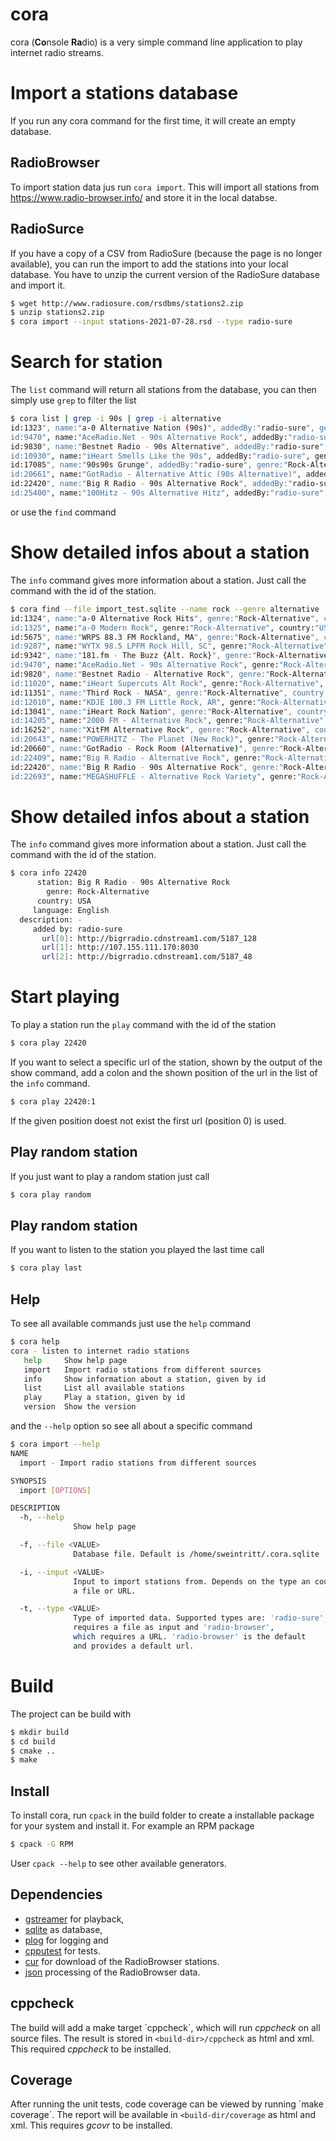 cora
=====

cora (**Co**nsole **Ra**dio) is a very simple command line application to play internet radio streams. 

# Import a stations database

If you run any cora command for the first time, it will create an empty database.

## RadioBrowser

To import station data jus run `cora import`. This will import all stations from https://www.radio-browser.info/ and store it in the local
databse.

## RadioSurce

If you have a copy of a CSV from RadioSure (because the page is no longer available), you can run the import to add the stations into your
local database. You have to unzip the current version of the RadioSure database and import it.

```bash
$ wget http://www.radiosure.com/rsdbms/stations2.zip
$ unzip stations2.zip
$ cora import --input stations-2021-07-28.rsd --type radio-sure 
```

# Search for station

The `list` command will return all stations from the database, you can then simply use 
`grep` to filter the list

```bash
$ cora list | grep -i 90s | grep -i alternative
id:1323", name:"a-0 Alternative Nation (90s)", addedBy:"radio-sure", genre:"Rock-Alternative", country:"USA", language:"English"
id:9470", name:"AceRadio.Net - 90s Alternative Rock", addedBy:"radio-sure", genre:"Rock-Alternative", country:"USA", language:"English"
id:9830", name:"Bestnet Radio - 90s Alternative", addedBy:"radio-sure", genre:"90s", country:"USA", language:"English"
id:10930", name:"iHeart Smells Like the 90s", addedBy:"radio-sure", genre:"Rock-Alternative", country:"USA", language:"English"
id:17085", name:"90s90s Grunge", addedBy:"radio-sure", genre:"Rock-Alternative", country:"Germany", language:"German"
id:20661", name:"GotRadio - Alternative Attic (90s Alternative)", addedBy:"radio-sure", genre:"90s", country:"USA", language:"English"
id:22420", name:"Big R Radio - 90s Alternative Rock", addedBy:"radio-sure", genre:"Rock-Alternative", country:"USA", language:"English"
id:25400", name:"100Hitz - 90s Alternative Hitz", addedBy:"radio-sure", genre:"90s", country:"USA", language:"English"
```

or use the `find` command

# Show detailed infos about a station

The `info` command gives more information about a station. Just call the command with the
id of the station.

```bash
$ cora find --file import_test.sqlite --name rock --genre alternative --country usa
id:1324", name:"a-0 Alternative Rock Hits", genre:"Rock-Alternative", country:"USA"
id:1325", name:"a-0 Modern Rock", genre:"Rock-Alternative", country:"USA"
id:5675", name:"WRPS 88.3 FM Rockland, MA", genre:"Rock-Alternative", country:"USA"
id:9287", name:"WYTX 98.5 LPFM Rock Hill, SC", genre:"Rock-Alternative", country:"USA"
id:9342", name:"181.fm - The Buzz {Alt. Rock}", genre:"Rock-Alternative", country:"USA"
id:9470", name:"AceRadio.Net - 90s Alternative Rock", genre:"Rock-Alternative", country:"USA"
id:9820", name:"Bestnet Radio - Alternative Rock", genre:"Rock-Alternative", country:"USA"
id:11020", name:"iHeart Supercuts Alt Rock", genre:"Rock-Alternative", country:"USA"
id:11351", name:"Third Rock - NASA", genre:"Rock-Alternative", country:"USA"
id:12010", name:"KDJE 100.3 FM Little Rock, AR", genre:"Rock-Alternative", country:"USA"
id:13041", name:"iHeart Rock Nation", genre:"Rock-Alternative", country:"USA"
id:14205", name:"2000 FM - Alternative Rock", genre:"Rock-Alternative", country:"USA"
id:16252", name:"XitFM Alternative Rock", genre:"Rock-Alternative", country:"USA"
id:20643", name:"POWERHITZ - The Planet (New Rock)", genre:"Rock-Alternative", country:"USA"
id:20660", name:"GotRadio - Rock Room (Alternative)", genre:"Rock-Alternative", country:"USA"
id:22409", name:"Big R Radio - Alternative Rock", genre:"Rock-Alternative", country:"USA"
id:22420", name:"Big R Radio - 90s Alternative Rock", genre:"Rock-Alternative", country:"USA"
id:22693", name:"MEGASHUFFLE - Alternative Rock Variety", genre:"Rock-Alternative", country:"USA"
```

# Show detailed infos about a station

The `info` command gives more information about a station. Just call the command with the
id of the station.

```bash
$ cora info 22420
      station: Big R Radio - 90s Alternative Rock
        genre: Rock-Alternative
      country: USA
     language: English
  description: -
     added by: radio-sure
       url[0]: http://bigrradio.cdnstream1.com/5187_128
       url[1]: http://107.155.111.170:8030
       url[2]: http://bigrradio.cdnstream1.com/5187_48  
```

# Start playing

To play a station run the `play` command with the id of the station

```bash
$ cora play 22420
```

If you want to select a specific url of the station, shown by the output of the show
command, add a colon and the shown position of the url in the list of the `info` command.

```bash
$ cora play 22420:1
```

If the given position doest not exist the first url (position 0) is used.

## Play random station

If you just want to play a random station just call

```bash
$ cora play random

```
## Play random station

If you want to listen to the station you played the last time call

```bash
$ cora play last
```

## Help

To see all available commands just use the `help` command

```bash
$ cora help
cora - listen to internet radio stations
   help     Show help page
   import   Import radio stations from different sources
   info     Show information about a station, given by id
   list     List all available stations
   play     Play a station, given by id
   version  Show the version
```

and the `--help` option so see all about a specific command


```bash
$ cora import --help
NAME
  import - Import radio stations from different sources

SYNOPSIS
  import [OPTIONS]

DESCRIPTION
  -h, --help
              Show help page

  -f, --file <VALUE> 
              Database file. Default is /home/sweintritt/.cora.sqlite

  -i, --input <VALUE> 
              Input to import stations from. Depends on the type an could be
              a file or URL.

  -t, --type <VALUE> 
              Type of imported data. Supported types are: 'radio-sure', which
              requires a file as input and 'radio-browser',
              which requires a URL. 'radio-browser' is the default
              and provides a default url.
```

# Build

The project can be build with

```bash
$ mkdir build
$ cd build
$ cmake ..
$ make
```

## Install

To install cora, run `cpack` in the build folder to create a installable package for your
system and install it. For example an RPM package

```bash
$ cpack -G RPM
```

User `cpack --help` to see other available generators.

## Dependencies

* [gstreamer](https://gstreamer.freedesktop.org/) for playback,
* [sqlite](https://sqlite.org/index.html) as database,
* [plog](https://github.com/SergiusTheBest/plog) for logging and
* [cpputest](https://cpputest.github.io/) for tests.
* [cur](https://github.com/curl/curl) for download of the RadioBrowser stations.
* [json](https://github.com/nlohmann/json) processing of the RadioBrowser data.

## cppcheck

The build will add a make target ´cppcheck´, which will run *cppcheck* on all source files.
The result is stored in `<build-dir>/cppcheck` as html and xml.
This required *cppcheck* to be installed.

## Coverage

After running the unit tests, code coverage can be viewed by running ´make coverage´. The
report will be available in `<build-dir/coverage` as html and xml.
This requires *gcovr* to be installed.
